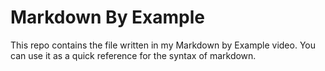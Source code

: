 # Markdown By Example

This repo contains the file written in my Markdown by Example video. You can use it as a quick reference for the syntax of markdown.